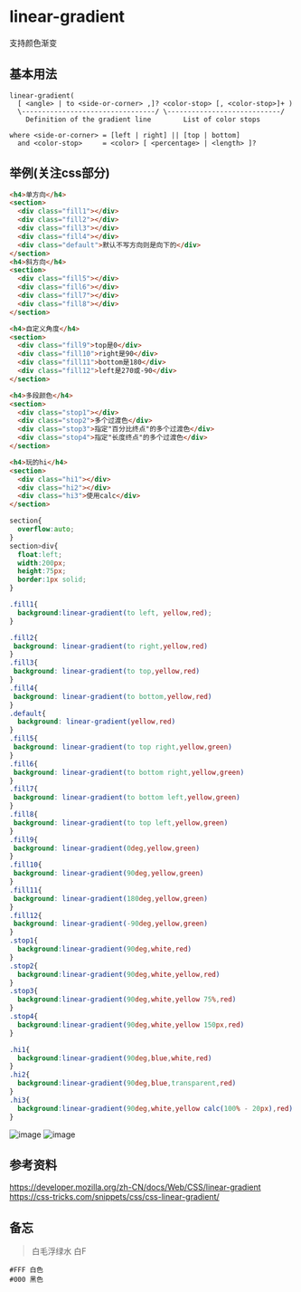 linear-gradient
==

支持颜色渐变

## 基本用法
```
linear-gradient( 
  [ <angle> | to <side-or-corner> ,]? <color-stop> [, <color-stop>]+ )
  \---------------------------------/ \----------------------------/
    Definition of the gradient line        List of color stops  

where <side-or-corner> = [left | right] || [top | bottom]
  and <color-stop>     = <color> [ <percentage> | <length> ]?
```

## 举例(关注css部分)
```html
<h4>单方向</h4>
<section>
  <div class="fill1"></div>
  <div class="fill2"></div>
  <div class="fill3"></div>
  <div class="fill4"></div>
  <div class="default">默认不写方向则是向下的</div>
</section>
<h4>斜方向</h4>
<section>
  <div class="fill5"></div>
  <div class="fill6"></div>
  <div class="fill7"></div>
  <div class="fill8"></div>
</section>

<h4>自定义角度</h4>
<section>
  <div class="fill9">top是0</div>
  <div class="fill10">right是90</div>
  <div class="fill11">bottom是180</div>
  <div class="fill12">left是270或-90</div>
</section>

<h4>多段颜色</h4>
<section>
  <div class="stop1"></div>
  <div class="stop2">多个过渡色</div>
  <div class="stop3">指定"百分比终点"的多个过渡色</div>
  <div class="stop4">指定"长度终点"的多个过渡色</div>
</section>

<h4>玩的hi</h4>
<section>
  <div class="hi1"></div>
  <div class="hi2"></div>
  <div class="hi3">使用calc</div>
</section>
```

```css
section{
  overflow:auto;
}
section>div{
  float:left;
  width:200px;
  height:75px;
  border:1px solid;
}

.fill1{
  background:linear-gradient(to left, yellow,red);
}

.fill2{
 background: linear-gradient(to right,yellow,red)
}
.fill3{
 background: linear-gradient(to top,yellow,red)
}
.fill4{
 background: linear-gradient(to bottom,yellow,red)
}
.default{
  background: linear-gradient(yellow,red)
}
.fill5{
 background: linear-gradient(to top right,yellow,green)
}
.fill6{
 background: linear-gradient(to bottom right,yellow,green)
}
.fill7{
 background: linear-gradient(to bottom left,yellow,green)
}
.fill8{
 background: linear-gradient(to top left,yellow,green)
}
.fill9{
 background: linear-gradient(0deg,yellow,green)
}
.fill10{
 background: linear-gradient(90deg,yellow,green)
}
.fill11{
 background: linear-gradient(180deg,yellow,green)
}
.fill12{
 background: linear-gradient(-90deg,yellow,green)
}
.stop1{
  background:linear-gradient(90deg,white,red)
}
.stop2{
  background:linear-gradient(90deg,white,yellow,red)
}
.stop3{
  background:linear-gradient(90deg,white,yellow 75%,red)
}
.stop4{
  background:linear-gradient(90deg,white,yellow 150px,red)
}

.hi1{
  background:linear-gradient(90deg,blue,white,red)
}
.hi2{
  background:linear-gradient(90deg,blue,transparent,red)
}
.hi3{
  background:linear-gradient(90deg,white,yellow calc(100% - 20px),red)
}
```

![image](https://user-images.githubusercontent.com/16630659/53733460-0333a200-3ebc-11e9-8aba-d558dc12edaa.png)
![image](https://user-images.githubusercontent.com/16630659/53733526-337b4080-3ebc-11e9-91a5-7bbb3772dee8.png)


## 参考资料
https://developer.mozilla.org/zh-CN/docs/Web/CSS/linear-gradient
https://css-tricks.com/snippets/css/css-linear-gradient/

## 备忘

> 白毛浮绿水 白F
```
#FFF 白色
#000 黑色
```



